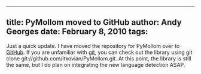 -----
title:  PyMollom moved to GitHub
author: Andy Georges
date: February 8, 2010
tags: 
-----







Just a quick update. I have moved the repository for PyMollom over to
[GitHub](http://github.com/itkovian/PyMollom). If you are unfamiliar
with [git](http://git-scm.com/), you can check out the library using git
clone git://github.com/itkovian/PyMollom.git. At this point, the library
is still the same, but I do plan on integrating the new language
detection ASAP.




